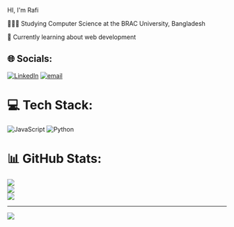 HI, I'm Rafi

👩🏻‍🎓 Studying Computer Science at the BRAC University, Bangladesh

💭 Currently learning about web development


## 🌐 Socials:
[![LinkedIn](https://img.shields.io/badge/LinkedIn-%230077B5.svg?logo=linkedin&logoColor=white)](https://www.linkedin.com/in/sami-rafi-9776a0300/) [![email](https://img.shields.io/badge/Email-D14836?logo=gmail&logoColor=white)](mailto:sami68rafi77@gmail.com) 

# 💻 Tech Stack:
![JavaScript](https://img.shields.io/badge/javascript-%23323330.svg?style=for-the-badge&logo=javascript&logoColor=%23F7DF1E) ![Python](https://img.shields.io/badge/python-3670A0?style=for-the-badge&logo=python&logoColor=ffdd54)
# 📊 GitHub Stats:
![](https://github-readme-stats.vercel.app/api?username=samirafi&theme=dark&hide_border=false&include_all_commits=false&count_private=false)<br/>
![](https://github-readme-streak-stats.herokuapp.com/?user=samirafi&theme=dark&hide_border=false)<br/>
![](https://github-readme-stats.vercel.app/api/top-langs/?username=samirafi&theme=dark&hide_border=false&include_all_commits=false&count_private=false&layout=compact)

---
[![](https://visitcount.itsvg.in/api?id=samirafi&icon=0&color=0)](https://visitcount.itsvg.in)

<!-- Proudly created with GPRM ( https://gprm.itsvg.in ) -->
